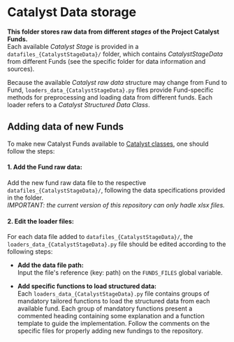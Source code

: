 # Catalyst Data storage

**This folder stores raw data from different _stages_ of the Project Catalyst Funds.** \
Each available _Catalyst Stage_ is provided in a `datafiles_{CatalystStageData}/` folder, which contains _CatalystStageData_ from different Funds 
(see the specific folder for data information and sources).

Because the available _Catalyst raw data_ structure may change from Fund to Fund, `loaders_data_{CatalystStageData}.py` files provide Fund-specific methods 
for preprocessing and loading data from different funds. Each loader refers to a _Catalyst Structured Data Class_.

## Adding data of new Funds
To make new Catalyst Funds available to [Catalyst classes](https://github.com/jbmattos/CatalystReport), one should follow the steps:

#### 1. Add the Fund raw data:
Add the new fund raw data file to the respective `datafiles_{CatalystStageData}/`, following the data specifications provided in the folder.\
_IMPORTANT: the current version of this repository can only hadle xlsx files._

#### 2. Edit the loader files:
For each data file added to `datafiles_{CatalystStageData}/`, the `loaders_data_{CatalystStageData}.py` file 
should be edited according to the following steps:

- **Add the data file path:** \
Input the file's reference (key: path) on the `FUNDS_FILES` global variable.

- **Add specific functions to load structured data:** \
Each `loaders_data_{CatalystStageData}.py` file contains groups of mandatory tailored functions to load the structured data from each available fund.
Each group of mandatory functions present a commented heading containing some explanation and a function template to guide the implementation. 
Follow the comments on the specific files for properly adding new fundings to the repository.

